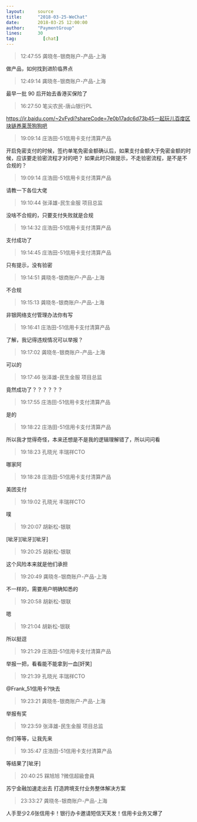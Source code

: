 ```yaml
---
layout:     source 
title:      "2018-03-25-WeChat"
date:       2018-03-25 12:00:00
author:     "PaymentGroup"
lines:      30 
tag:		  [chat]
---
```

> 12:47:55  龚晓冬-银商账户-产品-上海  
   
做产品，如何找到进阶临界点  
   
> 12:49:14  龚晓冬-银商账户-产品-上海  
   
最早一批 90 后开始去香港买保险了  
   
> 16:27:50  笔尖农民-唐山银行PL  
   
https://jr.baidu.com/~2vFydi?shareCode=7e0b17adc6d73b45一起玩儿百度区块链养莱茨狗狗吧  
   
> 19:09:14  庄浩田-51信用卡支付清算产品  
   
开启免密支付的时候，签约单笔免密金额确认后，如果支付金额大于免密金额的时候，应该要走验密流程才对的吧？ 如果此时只做提示，不走验密流程，是不是不合规的？  
   
> 19:09:14  庄浩田-51信用卡支付清算产品  
   
请教一下各位大佬  
   
> 19:10:44  张泽雄-民生金服 项目总监  
   
没啥不合规的，只要支付失败就是合规  
   
> 19:14:32  庄浩田-51信用卡支付清算产品  
   
支付成功了  
   
> 19:14:45  庄浩田-51信用卡支付清算产品  
   
只有提示，没有验密  
   
> 19:14:51  龚晓冬-银商账户-产品-上海  
   
不合规  
   
> 19:15:13  龚晓冬-银商账户-产品-上海  
   
非银网络支付管理办法你有写  
   
> 19:16:41  庄浩田-51信用卡支付清算产品  
   
了解，我记得违规情况可以举报？  
   
> 19:17:02  龚晓冬-银商账户-产品-上海  
   
可以的  
   
> 19:17:46  张泽雄-民生金服 项目总监  
   
竟然成功了？？？？？？  
   
> 19:17:55  庄浩田-51信用卡支付清算产品  
   
是的  
   
> 19:18:22  庄浩田-51信用卡支付清算产品  
   
所以我才觉得奇怪，本来还想是不是我的逻辑理解错了，所以问问看  
   
> 19:18:23  孔晓光 丰瑞祥CTO  
   
哪家阿  
   
> 19:18:28  庄浩田-51信用卡支付清算产品  
   
美团支付  
   
> 19:19:02  孔晓光 丰瑞祥CTO  
   
噗  
   
> 19:20:07  胡新松-银联  
   
[呲牙][呲牙][呲牙]  
   
> 19:20:25  胡新松-银联  
   
这个风险本来就是他们承担  
   
> 19:20:49  龚晓冬-银商账户-产品-上海  
   
不一样的，需要用户明确知悉的  
   
> 19:20:58  胡新松-银联  
   
嗯   
   
> 19:21:04  胡新松-银联  
   
所以挺逗  
   
> 19:21:29  庄浩田-51信用卡支付清算产品  
   
举报一把，看看能不能拿到一血[奸笑]  
   
> 19:21:39  孔晓光 丰瑞祥CTO  
   
@Frank_51信用卡?快去  
   
> 19:23:21  龚晓冬-银商账户-产品-上海  
   
举报有奖  
   
> 19:23:59  张泽雄-民生金服 项目总监  
   
你们等等，让我先来  
   
> 19:35:47  庄浩田-51信用卡支付清算产品  
   
等结果了[呲牙]  
   
> 20:40:25  槑旭旭 ?微信超級會員  
   
苏宁金融加速走出去 打造跨境支付业务整体解决方案  
   
> 23:33:27  龚晓冬-银商账户-产品-上海  
   
人手至少2.6张信用卡！银行办卡邀请短信天天发！信用卡业务又爆了  
   
